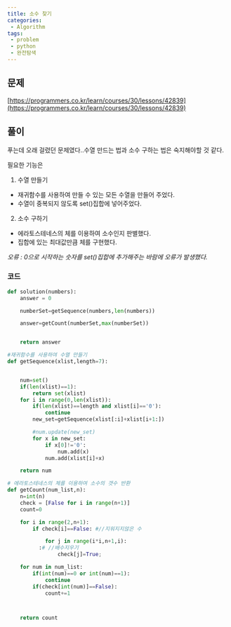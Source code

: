 ```yaml
---
title: 소수 찾기
categories:
 - Algorithm
tags:
 - problem
 - python
 - 완전탐색
---
```


## 문제
[https://programmers.co.kr/learn/courses/30/lessons/42839](https://programmers.co.kr/learn/courses/30/lessons/42839)

## 풀이

푸는데 오래 걸렸던 문제였다..수열 만드는 법과 소수 구하는 법은 숙지해야할 것 같다.

필요한 기능은
1. 수열 만들기
- 재귀함수를 사용하여 만들 수 있는 모든 수열을 만들어 주었다.
- 수열이 중복되지 않도록 set()집합에 넣어주었다.

2. 소수 구하기
- 에라토스테네스의 체를 이용하여 소수인지 판별했다.
- 집합에 있는 최대값만큼 체를 구현했다.

*오류 : 0으로 시작하는 숫자를 set()집합에 추가해주는 바람에 오류가 발생했다.*  


### 코드

```python
def solution(numbers):
    answer = 0

    numberSet=getSequence(numbers,len(numbers))

    answer=getCount(numberSet,max(numberSet))


    return answer

#재귀함수를 사용하여 수열 만들기
def getSequence(xlist,length=7):


    num=set()
    if(len(xlist)==1):
        return set(xlist)
    for i in range(0,len(xlist)):
        if(len(xlist)==length and xlist[i]=='0'):
            continue
        new_set=getSequence(xlist[:i]+xlist[i+1:])

        #num.update(new_set)
        for x in new_set:
            if x[0]!='0':
                num.add(x)
            num.add(xlist[i]+x)

    return num

# 에라토스테네스의 체를 이용하여 소수의 갯수 반환
def getCount(num_list,n):
    n=int(n)
    check = [False for i in range(n+1)]
    count=0

    for i in range(2,n+1):
        if check[i]==False: #//지워지지않은 수

            for j in range(i*i,n+1,i):
          :# //배수지우기
                check[j]=True;

    for num in num_list:
        if(int(num)==0 or int(num)==1):
            continue
        if(check[int(num)]==False):
            count+=1



    return count
```
